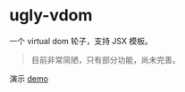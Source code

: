 # ugly-vdom

一个 virtual dom 轮子，支持 JSX 模板。

> 目前非常简陋，只有部分功能，尚未完善。

演示 [demo][ugly-vdom]


[ugly-vdom]: https://52cik.github.io/ugly-vdom
